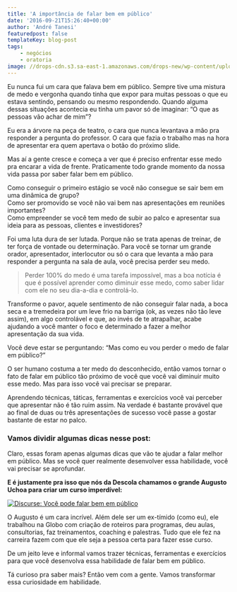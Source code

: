 ```yaml
---
title: 'A importância de falar bem em público'
date: '2016-09-21T15:26:40+00:00'
author: 'André Tanesi'
featuredpost: false
templateKey: blog-post
tags:
    - negócios
    - oratoria
image: //drops-cdn.s3.sa-east-1.amazonaws.com/drops-new/wp-content/uploads/2016/09/21151326/falar-em-publico-2-150x150.jpg
---
```

Eu nunca fui um cara que falava bem em público. Sempre tive uma mistura de medo e vergonha quando tinha que expor para muitas pessoas o que eu estava sentindo, pensando ou mesmo respondendo. Quando alguma dessas situações acontecia eu tinha um pavor só de imaginar: “O que as pessoas vão achar de mim”?

Eu era a árvore na peça de teatro, o cara que nunca levantava a mão pra responder a pergunta do professor. O cara que fazia o trabalho mas na hora de apresentar era quem apertava o botão do próximo slide.

Mas aí a gente cresce e começa a ver que é preciso enfrentar esse medo pra encarar a vida de frente. Praticamente todo grande momento da nossa vida passa por saber falar bem em público.

Como conseguir o primeiro estágio se você não consegue se sair bem em uma dinâmica de grupo?  
Como ser promovido se você não vai bem nas apresentações em reuniões importantes?  
Como empreender se você tem medo de subir ao palco e apresentar sua ideia para as pessoas, clientes e investidores?

Foi uma luta dura de ser lutada. Porque não se trata apenas de treinar, de ter força de vontade ou determinação. Para você se tornar um grande orador, apresentador, interlocutor ou só o cara que levanta a mão para responder a pergunta na sala de aula, você precisa perder seu medo.

> Perder 100% do medo é uma tarefa impossível, mas a boa notícia é que é possível aprender como diminuir esse medo, como saber lidar com ele no seu dia-a-dia e controlá-lo.

Transforme o pavor, aquele sentimento de não conseguir falar nada, a boca seca e a tremedeira por um leve frio na barriga (ok, as vezes não tão leve assim), em algo controlável e que, ao invés de te atrapalhar, acabe ajudando a você manter o foco e determinado a fazer a melhor apresentação da sua vida.

Você deve estar se perguntando: “Mas como eu vou perder o medo de falar em público?”

O ser humano costuma a ter medo do desconhecido, então vamos tornar o fato de falar em público tão próximo de você que você vai diminuir muito esse medo. Mas para isso você vai precisar se preparar.

Aprendendo técnicas, táticas, ferramentas e exercícios você vai perceber que apresentar não é tão ruim assim. Na verdade é bastante provável que ao final de duas ou três apresentações de sucesso você passe a gostar bastante de estar no palco.

### **Vamos dividir algumas dicas nesse post:**

<div class="onp-locker-call" data-lock-id="onpLock473313" style="display: none;">**1 – Para quem:**  
Saber para quem você vai falar vai te ajudar a criar uma empatia com seu público. Falar para estudantes é diferente de falar para executivos. Ajuste seu discurso de acordo com sua audiência.

**2 – Estruture seu conteúdo:**  
Crie um roteiro, estruture suas falas, monte uma grande apresentação visual. Saiba se você vai usar um vídeo, se dar exemplos, contar um caso. Saiba exatamente tudo o que vai acontecer e estruture esse conteúdo para que no momento da apresentação você fique mais a vontade.

**3 – Aonde você vai se apresentar:**  
Saiba exatamente como é local da sua apresentação. Se familiarize com ele. Isso vai te deixar mais calmo e confiante na hora de falar em público. Pode ser uma sala de reunião ou em um palco, conheça antes o seu local de apresentação. E aproveite para testar tudo e evitar imprevistos na hora de apresentar.

**4 – Saiba seu tempo:**  
Saiba usar seu tempo de apresentação com maestria. Você tem 5 minutos ou 1 hora? Se você tem 5 minutos vai ter que criar uma jornada para que a pessoa nunca mais te esqueça ao te ouvir por 5 minutos. Se você tem 1 hora vai precisar se atentar para que a experiência seja satisfatória ao final de tanto tempo de explanação! Use bem o recurso do tempo.

**5 – Treine:**  
Não tem grande jogador que não treina. Se você treinar muito será um apresentador melhor. Treine com seus colegas de trabalho, com familiares e sozinho. Treine sem a apresentação, sem olhar para a tela e até pense no seu texto durante outras atividades. Isso te ajuda a estar sempre pronto.

 </div>Claro, essas foram apenas algumas dicas que vão te ajudar a falar melhor em público. Mas se você quer realmente desenvolver essa habilidade, você vai precisar se aprofundar.

**E é justamente pra isso que nós da Descola chamamos o grande Augusto Uchoa para criar um curso imperdível:**

[![Discurse: Você pode falar bem em público](http://s3-sa-east-1.amazonaws.com/drops-cdn/drops-new/wp-content/uploads/2016/09/21153350/quadros_discurse.jpg)](http://descola.org/curso/discurse?utm_source=drops&utm_medium=blog&utm_content=a-importancia-de-falar-bem-em-publico&utm_campaign=post)

O Augusto é um cara incrível. Além dele ser um ex-tímido (como eu), ele trabalhou na Globo com criação de roteiros para programas, deu aulas, consultorias, faz treinamentos, coaching e palestras. Tudo que ele fez na carreira fazem com que ele seja a pessoa certa para fazer esse curso.

De um jeito leve e informal vamos trazer técnicas, ferramentas e exercícios para que você desenvolva essa habilidade de falar bem em público.

Tá curioso pra saber mais? Então vem com a gente. Vamos transformar essa curiosidade em habilidade.